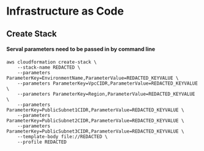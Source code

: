 # Infrastructure as Code

## Create Stack

#### Serval parameters need to be passed in by command line

```
aws cloudformation create-stack \
    --stack-name REDACTED \
    --parameters ParameterKey=EnvironmentName,ParameterValue=REDACTED_KEYVALUE \
    --parameters ParameterKey=VpcCIDR,ParameterValue=REDACTED_KEYVALUE \
    --parameters ParameterKey=Region,ParameterValue=REDACTED_KEYVALUE \
    --parameters ParameterKey=PublicSubnet1CIDR,ParameterValue=REDACTED_KEYVALUE \
    --parameters ParameterKey=PublicSubnet2CIDR,ParameterValue=REDACTED_KEYVALUE \
    --parameters ParameterKey=PublicSubnet3CIDR,ParameterValue=REDACTED_KEYVALUE \
    --template-body file://REDACTED \
    --profile REDACTED
```